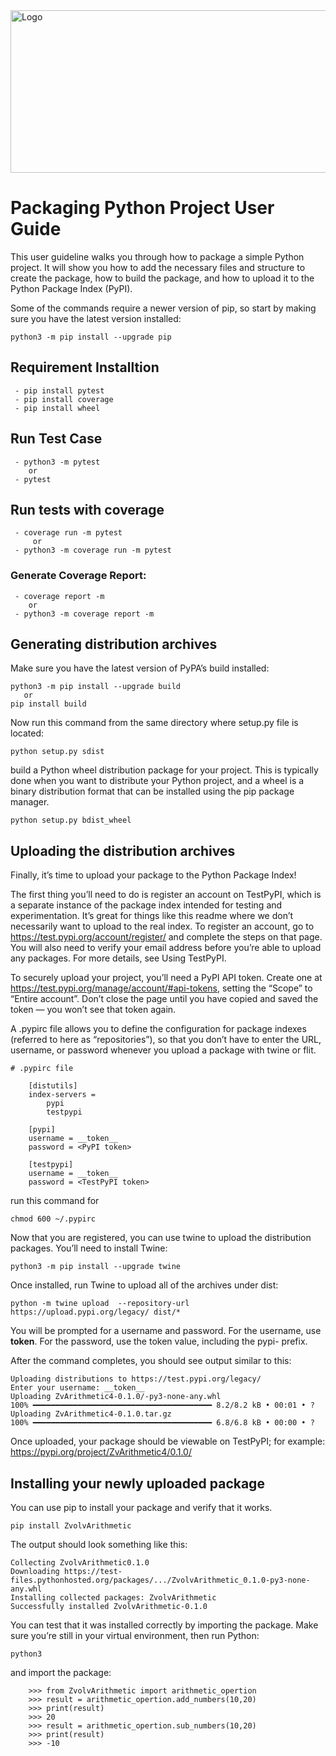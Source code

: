 <img src="https://sc-images-prod.s3.eu-central-1.amazonaws.com/logos/744d2b4e-9d79-4059-a180-2e4a456b61ef_logo.png" alt="Logo" width="900" height="260">

# Packaging Python Project User Guide
This user guideline walks you through how to package a simple Python project. It will show you how to add the necessary files and structure to create the package, how to build the package, and how to upload it to the Python Package Index (PyPI).




Some of the commands require a newer version of pip, so start by making sure you have the latest version installed:
```
python3 -m pip install --upgrade pip
```
## Requirement Installtion
```
 - pip install pytest
 - pip install coverage
 - pip install wheel
```

## Run Test Case
```
 - python3 -m pytest
    or 
 - pytest
```

## Run tests with coverage
```
 - coverage run -m pytest
     or 
 - python3 -m coverage run -m pytest
```
### Generate Coverage Report:
```
 - coverage report -m
    or 
 - python3 -m coverage report -m
```
## Generating distribution archives
Make sure you have the latest version of PyPA’s build installed:
```
python3 -m pip install --upgrade build
   or 
pip install build
```

Now run this command from the same directory where setup.py file is located:
```
python setup.py sdist
```

build a Python wheel distribution package for your project. This is typically done when you want to distribute your Python project, and a wheel is a binary distribution format that can be installed using the pip package manager.

``` 
python setup.py bdist_wheel
``` 

## Uploading the distribution archives
Finally, it’s time to upload your package to the Python Package Index!

The first thing you’ll need to do is register an account on TestPyPI, which is a separate instance of the package index intended for testing and experimentation. It’s great for things like this readme where we don’t necessarily want to upload to the real index. To register an account, go to https://test.pypi.org/account/register/ and complete the steps on that page. You will also need to verify your email address before you’re able to upload any packages. For more details, see Using TestPyPI.

To securely upload your project, you’ll need a PyPI API token. Create one at https://test.pypi.org/manage/account/#api-tokens, setting the “Scope” to “Entire account”. Don’t close the page until you have copied and saved the token — you won’t see that token again.

A .pypirc file allows you to define the configuration for package indexes (referred to here as “repositories”), so that you don’t have to enter the URL, username, or password whenever you upload a package with twine or flit.

```
# .pypirc file

    [distutils]
    index-servers =
        pypi
        testpypi

    [pypi]
    username = __token__
    password = <PyPI token>

    [testpypi]
    username = __token__
    password = <TestPyPI token>
```

run this command for 
```
chmod 600 ~/.pypirc
```

Now that you are registered, you can use twine to upload the distribution packages. You’ll need to install Twine:
```
python3 -m pip install --upgrade twine
```

Once installed, run Twine to upload all of the archives under dist:
```
python -m twine upload  --repository-url https://upload.pypi.org/legacy/ dist/*
```

You will be prompted for a username and password. For the username, use __token__. For the password, use the token value, including the pypi- prefix.

After the command completes, you should see output similar to this:

```
Uploading distributions to https://test.pypi.org/legacy/
Enter your username: __token__
Uploading ZvArithmetic4-0.1.0/-py3-none-any.whl
100% ━━━━━━━━━━━━━━━━━━━━━━━━━━━━━━━━━━━━━━━━ 8.2/8.2 kB • 00:01 • ?
Uploading ZvArithmetic4-0.1.0.tar.gz
100% ━━━━━━━━━━━━━━━━━━━━━━━━━━━━━━━━━━━━━━━━ 6.8/6.8 kB • 00:00 • ?
```
Once uploaded, your package should be viewable on TestPyPI; for example: https://pypi.org/project/ZvArithmetic4/0.1.0/

## Installing your newly uploaded package
You can use pip to install your package and verify that it works.
```
pip install ZvolvArithmetic
```

The output should look something like this:
```
Collecting ZvolvArithmetic0.1.0
Downloading https://test-files.pythonhosted.org/packages/.../ZvolvArithmetic_0.1.0-py3-none-any.whl
Installing collected packages: ZvolvArithmetic
Successfully installed ZvolvArithmetic-0.1.0
```

You can test that it was installed correctly by importing the package. Make sure you’re still in your virtual environment, then run Python:

```
python3
```
and import the package:
```
    >>> from ZvolvArithmetic import arithmetic_opertion
    >>> result = arithmetic_opertion.add_numbers(10,20)
    >>> print(result)
    >>> 20
    >>> result = arithmetic_opertion.sub_numbers(10,20)
    >>> print(result)
    >>> -10
```